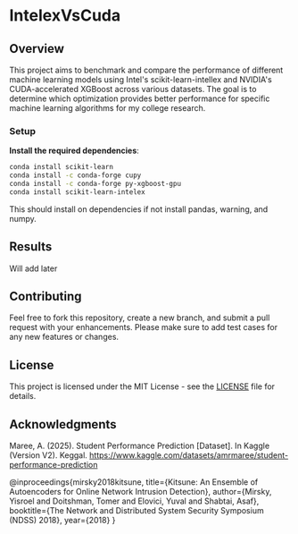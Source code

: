 # IntelexVsCuda

## Overview
This project aims to benchmark and compare the performance of different machine 
learning models using Intel's scikit-learn-intellex and NVIDIA's CUDA-accelerated XGBoost across various datasets. The goal is to determine which optimization provides better performance for specific machine learning algorithms
for my college research.
### Setup
**Install the required dependencies**:
   ```bash
   conda install scikit-learn
   conda install -c conda-forge cupy
   conda install -c conda-forge py-xgboost-gpu
   conda install scikit-learn-intelex 
   ```
This should install on dependencies if not install pandas, warning, and numpy.

## Results
Will add later

## Contributing
Feel free to fork this repository, create a new branch, and submit a pull request with your enhancements. Please make sure to add test cases for any new features or changes.

## License
This project is licensed under the MIT License - see the [LICENSE](LICENSE) file for details.

## Acknowledgments
Maree, A. (2025). Student Performance Prediction [Dataset]. In Kaggle (Version V2). Keggal. https://www.kaggle.com/datasets/amrmaree/student-performance-prediction

@inproceedings{mirsky2018kitsune, title={Kitsune: An Ensemble of Autoencoders for Online Network Intrusion Detection}, author={Mirsky, Yisroel and Doitshman, Tomer and Elovici, Yuval and Shabtai, Asaf}, booktitle={The Network and Distributed System Security Symposium (NDSS) 2018}, year={2018} }

